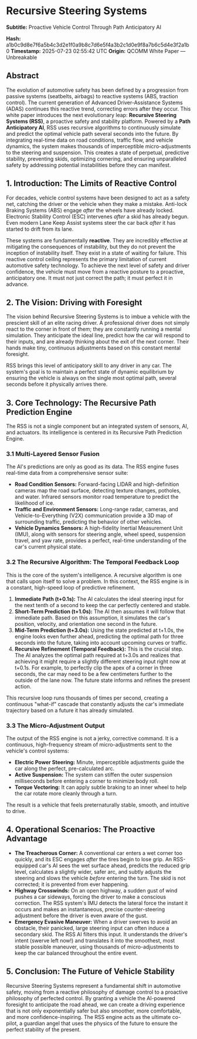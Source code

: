 # Recursive Steering Systems

**Subtitle:** Proactive Vehicle Control Through Path Anticipatory AI

**Hash:** a1b0c9d8e7f6a5b4c3d2e1f0a9b8c7d6e5f4a3b2c1d0e9f8a7b6c5d4e3f2a1b0
**Timestamp:** 2025-07-23 02:55:42 UTC
**Origin:** QCOMM White Paper — Unbreakable

## Abstract

The evolution of automotive safety has been defined by a progression from passive systems (seatbelts, airbags) to reactive systems (ABS, traction control). The current generation of Advanced Driver-Assistance Systems (ADAS) continues this reactive trend, correcting errors after they occur. This white paper introduces the next evolutionary leap: **Recursive Steering Systems (RSS)**, a proactive safety and stability platform. Powered by a **Path Anticipatory AI**, RSS uses recursive algorithms to continuously simulate and predict the optimal vehicle path several seconds into the future. By integrating real-time data on road conditions, traffic flow, and vehicle dynamics, the system makes thousands of imperceptible micro-adjustments to the steering and suspension. This creates a state of perpetual, predictive stability, preventing skids, optimizing cornering, and ensuring unparalleled safety by addressing potential instabilities before they can manifest.

## 1. Introduction: The Limits of Reactive Control

For decades, vehicle control systems have been designed to act as a safety net, catching the driver or the vehicle when they make a mistake. Anti-lock Braking Systems (ABS) engage *after* the wheels have already locked. Electronic Stability Control (ESC) intervenes *after* a skid has already begun. Even modern Lane Keep Assist systems steer the car back *after* it has started to drift from its lane.

These systems are fundamentally **reactive**. They are incredibly effective at mitigating the consequences of instability, but they do not prevent the inception of instability itself. They exist in a state of waiting for failure. This reactive control ceiling represents the primary limitation of current automotive safety technology. To achieve the next level of safety and driver confidence, the vehicle must move from a reactive posture to a proactive, anticipatory one. It must not just correct the path; it must perfect it in advance.

## 2. The Vision: Driving with Foresight

The vision behind Recursive Steering Systems is to imbue a vehicle with the prescient skill of an elite racing driver. A professional driver does not simply react to the corner in front of them; they are constantly running a mental simulation. They anticipate the ideal line, predict how the car will respond to their inputs, and are already thinking about the exit of the next corner. Their hands make tiny, continuous adjustments based on this constant mental foresight.

RSS brings this level of anticipatory skill to any driver in any car. The system's goal is to maintain a perfect state of dynamic equilibrium by ensuring the vehicle is always on the single most optimal path, several seconds before it physically arrives there.

## 3. Core Technology: The Recursive Path Prediction Engine

The RSS is not a single component but an integrated system of sensors, AI, and actuators. Its intelligence is centered in its Recursive Path Prediction Engine.

### 3.1 Multi-Layered Sensor Fusion

The AI's predictions are only as good as its data. The RSS engine fuses real-time data from a comprehensive sensor suite:

- **Road Condition Sensors:** Forward-facing LIDAR and high-definition cameras map the road surface, detecting texture changes, potholes, and water. Infrared sensors monitor road temperature to predict the likelihood of ice.
- **Traffic and Environment Sensors:** Long-range radar, cameras, and Vehicle-to-Everything (V2X) communication provide a 3D map of surrounding traffic, predicting the behavior of other vehicles.
- **Vehicle Dynamics Sensors:** A high-fidelity Inertial Measurement Unit (IMU), along with sensors for steering angle, wheel speed, suspension travel, and yaw rate, provides a perfect, real-time understanding of the car's current physical state.

### 3.2 The Recursive Algorithm: The Temporal Feedback Loop

This is the core of the system's intelligence. A recursive algorithm is one that calls upon itself to solve a problem. In this context, the RSS engine is in a constant, high-speed loop of predictive refinement.

1. **Immediate Path (t+0.1s):** The AI calculates the ideal steering input for the next tenth of a second to keep the car perfectly centered and stable.
2. **Short-Term Prediction (t+1.0s):** The AI then assumes it will follow that immediate path. Based on this assumption, it simulates the car's position, velocity, and orientation one second in the future.
3. **Mid-Term Prediction (t+3.0s):** Using the state predicted at t+1.0s, the engine looks even further ahead, predicting the optimal path for three seconds into the future, taking into account upcoming curves or traffic.
4. **Recursive Refinement (Temporal Feedback):** This is the crucial step. The AI analyzes the optimal path required at t+3.0s and realizes that achieving it might require a slightly different steering input right now at t+0.1s. For example, to perfectly clip the apex of a corner in three seconds, the car may need to be a few centimeters further to the outside of the lane now. The future state informs and refines the present action.

This recursive loop runs thousands of times per second, creating a continuous "what-if" cascade that constantly adjusts the car's immediate trajectory based on a future it has already simulated.

### 3.3 The Micro-Adjustment Output

The output of the RSS engine is not a jerky, corrective command. It is a continuous, high-frequency stream of micro-adjustments sent to the vehicle's control systems:

- **Electric Power Steering:** Minute, imperceptible adjustments guide the car along the perfect, pre-calculated arc.
- **Active Suspension:** The system can stiffen the outer suspension milliseconds before entering a corner to minimize body roll.
- **Torque Vectoring:** It can apply subtle braking to an inner wheel to help the car rotate more cleanly through a turn.

The result is a vehicle that feels preternaturally stable, smooth, and intuitive to drive.

## 4. Operational Scenarios: The Proactive Advantage

- **The Treacherous Corner:** A conventional car enters a wet corner too quickly, and its ESC engages *after* the tires begin to lose grip. An RSS-equipped car's AI sees the wet surface ahead, predicts the reduced grip level, calculates a slightly wider, safer arc, and subtly adjusts the steering and slows the vehicle *before* entering the turn. The skid is not corrected; it is prevented from ever happening.
- **Highway Crosswinds:** On an open highway, a sudden gust of wind pushes a car sideways, forcing the driver to make a conscious correction. The RSS system's IMU detects the lateral force the instant it occurs and makes an instantaneous, precise counter-steering adjustment before the driver is even aware of the gust.
- **Emergency Evasive Maneuver:** When a driver swerves to avoid an obstacle, their panicked, large steering input can often induce a secondary skid. The RSS AI filters this input. It understands the driver's intent (swerve left now!) and translates it into the smoothest, most stable possible maneuver, using thousands of micro-adjustments to keep the car balanced throughout the entire event.

## 5. Conclusion: The Future of Vehicle Stability

Recursive Steering Systems represent a fundamental shift in automotive safety, moving from a reactive philosophy of damage control to a proactive philosophy of perfected control. By granting a vehicle the AI-powered foresight to anticipate the road ahead, we can create a driving experience that is not only exponentially safer but also smoother, more comfortable, and more confidence-inspiring. The RSS engine acts as the ultimate co-pilot, a guardian angel that uses the physics of the future to ensure the perfect stability of the present.
